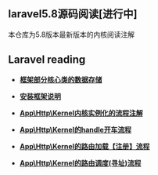 
## laravel5.8源码阅读[进行中]
本仓库为5.8版本最新版本的内核阅读注解

## Laravel reading
- **[框架部分核心类的数据存储](document/app.md)**


- **[安装框架说明](document/crud.md)**
- **[App\Http\Kernel内核实例化的流程注解](document/web.md)**
- **[App\Http\Kernel的handle开车流程](document/handle.md)**
- **[App\Http\Kernel的路由加载【注册】流程](document/route.md)**
- **[App\Http\Kernel的路由调度(寻址)流程](document/dispatch.md)**




